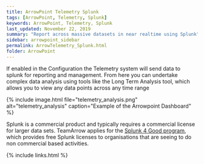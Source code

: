 ```yaml
---
title: ArrowPoint Telemetry Splunk
tags: [ArrowPoint, Telemetry, Splunk]
keywords: ArrowPoint, Telemetry, Splunk
last_updated: November 22, 2019
summary: "Report across massive datasets in near realtime using Splunk"
sidebar: arrowpoint_sidebar
permalink: ArrowTelemetry_Splunk.html
folder: ArrowPoint
---
```


If enabled in the Configuration the Telemetry system will send data to splunk for reporting and management. From here you can undertake complex data analysis using tools like the Long Term Analysis tool, which allows you to view any data points across any time range

{% include image.html file="telemetry_analysis.png" alt="telemetry_analysis" caption="Example of the Arrowpoint Dashboard" %}

Splunk is a commercial product and typically requires a commercial license for larger data sets. TeamArrow applies for the [Splunk 4 Good program](https://www.splunk.com/en_us/about-us/splunk4good.html), which provides free Splunk licenses to organisations that are seeing to do non commercial based activities.

{% include links.html %}